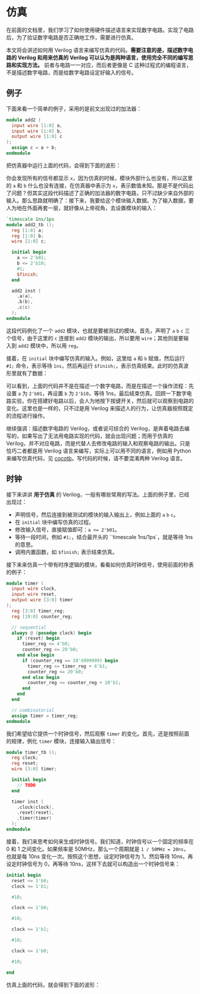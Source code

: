 # 仿真

在前面的文档里，我们学习了如何使用硬件描述语言来实现数字电路。实现了电路后，为了验证数字电路是否正确地工作，需要进行仿真。

本文将会讲述如何用 Verilog 语言来编写仿真的代码。**需要注意的是，描述数字电路的 Verilog 和用来仿真的 Verilog 可以认为是两种语言，使用完全不同的编写思路和实现方法。** 前者与电路一一对应，而后者更像是 C 这种过程式的编程语言，不是描述数字电路，而是给数字电路设定好输入的信号。

## 例子

下面来看一个简单的例子，采用的是前文出现过的加法器：

```verilog
module add2 (
  input wire [1:0] a,
  input wire [1:0] b,
  output wire [1:0] c
);
  assign c = a + b;
endmodule
```

把仿真器中运行上面的代码，会得到下面的波形：

<script type="WaveDrom">
{
  signal:
    [
      { name: "a", wave: "xxx"},
      { name: "b", wave: "xxx"},
      { name: "c", wave: "xxx"}
    ]
}
</script>

你会发现所有的信号都显示 `x`，因为仿真的时候，模块外部什么也没有，所以这里的 `a` 和 `b` 什么也没有连接，在仿真器中表示为 `x`，表示数值未知。那是不是代码出了问题？但其实这段代码描述了正确的加法器的数字电路，只不过缺少来自外部的输入。那么思路就明确了：接下来，我要给这个模块输入数据。为了输入数据，要人为地在外面再套一层，就好像从上帝视角，去设置模块的输入：

```verilog
`timescale 1ns/1ps
module add2_tb ();
  reg [1:0] a;
  reg [1:0] b;
  wire [1:0] c;

  initial begin
    a <= 2'b01;
    b <= 2'b10;
    #1;
    $finish;
  end

  add2 inst (
    .a(a),
    .b(b),
    .c(c)
  );
endmodule
```

这段代码例化了一个 `add2` 模块，也就是要被测试的模块。首先，声明了 `a` `b` `c` 三个信号，由于这里的 `c` 连接到 `add2` 模块的输出，所以要用 `wire`；其他则是要输入到 `add2` 模块中，所以用 `reg`。

接着，在 `initial` 块中编写仿真的输入。例如，这里给 `a` 和 `b` 赋值，然后运行 `#1;` 命令，表示等待 `1ns`，然后再运行 `$finish;`，表示仿真结束。此时的仿真波形里就有了数据：

<script type="WaveDrom">
{
  signal:
    [
      { name: "a", wave: "=", data: ["01"]},
      { name: "b", wave: "=", data: ["10"]},
      { name: "c", wave: "=", data: ["11"]}
    ]
}
</script>

可以看到，上面的代码并不是在描述一个数字电路，而是在描述一个操作流程：先设置 `a` 为 `2'b01`，再设置 `b` 为 `2'b10`，等待 1ns，最后结束仿真。回顾一下数字电路实验，你在搭建好电路以后，会人为地按下按键开关，然后就可以观察到电路的变化。这里也是一样的，只不过是用 Verilog 来描述人的行为，让仿真器按照既定的流程进行操作。

继续强调：描述数字电路的 Verilog，或者说可综合的 Verilog，是奔着电路去编写的，如果写出了无法用电路实现的代码，就会出现问题；而用于仿真的 Verilog，并不对应电路，而是代替人去修改电路的输入和观察电路的输出。只是恰巧二者都是用 Verilog 语言来编写，实际上可以用不同的语言，例如用 Python 来编写仿真代码，见 [cocotb](https://www.cocotb.org/)。写代码的时候，请不要混淆两种 Verilog 语言。

## 时钟

接下来讲讲 **用于仿真** 的 Verilog，一般有哪些常用的写法。上面的例子里，已经出现过：

- 声明信号，然后连接到被测试的模块的输入输出上，例如上面的 `a` `b` `c`。
- 在 `initial` 块中编写仿真的过程。
- 修改输入信号，直接赋值即可：`a <= 2'b01`。
- 等待一段时间，例如 `#1;`，结合最开头的 ``timescale 1ns/1ps`，就是等待 1ns 的意思。
- 调用内置函数，如 `$finish;` 表示结束仿真。

接下来来仿真一个带有时序逻辑的模块，看看如何仿真时钟信号，使用前面的秒表的例子：

```verilog
module timer (
  input wire clock,
  input wire reset,
  output wire [3:0] timer
);
  reg [3:0] timer_reg;
  reg [19:0] counter_reg;

  // sequential
  always @ (posedge clock) begin
    if (reset) begin
      timer_reg <= 4'b0;
      counter_reg <= 20'b0;
    end else begin
      if (counter_reg == 20'd999999) begin
        timer_reg <= timer_reg + 4'b1;
        counter_reg <= 20'b0;
      end else begin
        counter_reg <= counter_reg + 20'b1;
      end
    end
  end

  // combinatorial
  assign timer = timer_reg;
endmodule
```

我们希望给它提供一个时钟信号，然后观察 `timer` 的变化。首先，还是按照前面的规律，例化 `timer` 模块，连接输入输出信号：

```verilog
module timer_tb ();
  reg clock;
  reg reset;
  wire [3:0] timer;

  initial begin
    // TODO
  end

  timer inst (
    .clock(clock),
    .reset(reset),
    .timer(timer)
  );
endmodule
```

接着，我们来思考如何来生成时钟信号。我们知道，时钟信号以一个固定的频率在 0 和 1 之间变化。如果频率是 50MHz，那么一个周期就是 `1 / 50MHz = 20ns`，也就是每 10ns 变化一次。按照这个思想，设定时钟信号为 1，然后等待 10ns，再设定时钟信号为 0，再等待 10ns，这样下去就可以构造出一个时钟信号来：

```verilog
initial begin
  reset <= 1'b0;
  clock <= 1'b1;

  #10;

  clock <= 1'b0;

  #10;

  clock <= 1'b1;

  #10;

  clock <= 1'b0;

  #10;

end
```

仿真上面的代码，就会得到下面的波形：

<script type="WaveDrom">
{
  signal:
    [
      { name: "clock", wave: "p."},
      { name: "reset", wave: "0."}
    ]
}
</script>